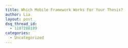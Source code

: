 ```yaml
---
title: Which Mobile Framework Works For Your Thesis?
author: Lia
layout: post
dsq_thread_id:
  - 1107288189
categories:
  - Uncategorized
---
```

#

